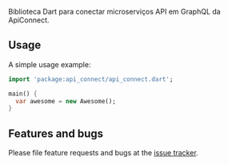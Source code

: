 Biblioteca Dart para conectar microserviços API em GraphQL da ApiConnect.

## Usage

A simple usage example:

```dart
import 'package:api_connect/api_connect.dart';

main() {
  var awesome = new Awesome();
}
```

## Features and bugs

Please file feature requests and bugs at the [issue tracker][tracker].

[tracker]: http://example.com/issues/replaceme
